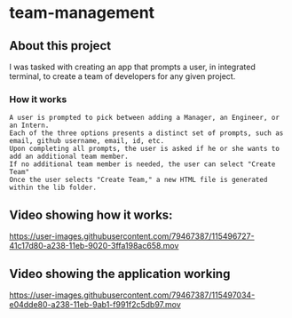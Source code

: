 # team-management
## About this project 
I was tasked with creating an app that prompts a user, in integrated terminal, to create a team of developers for any given project. 
### How it works
    A user is prompted to pick between adding a Manager, an Engineer, or an Intern.
    Each of the three options presents a distinct set of prompts, such as email, github username, email, id, etc. 
    Upon completing all prompts, the user is asked if he or she wants to add an additional team member. 
    If no additional team member is needed, the user can select "Create Team"
    Once the user selects "Create Team," a new HTML file is generated within the lib folder.

## Video showing how it works:

https://user-images.githubusercontent.com/79467387/115496727-41c17d80-a238-11eb-9020-3ffa198ac658.mov

## Video showing the application working

https://user-images.githubusercontent.com/79467387/115497034-e04dde80-a238-11eb-9ab1-f991f2c5db97.mov

